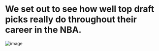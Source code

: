 # We set out to see how well top draft picks really do throughout their career in the NBA. 
![image](https://user-images.githubusercontent.com/60550835/114639196-351eb180-9c9b-11eb-9c7b-296d696d8bfc.png)


